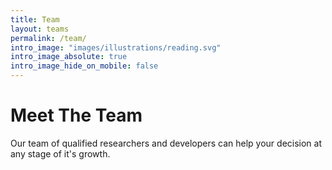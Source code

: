 ```yaml
---
title: Team
layout: teams
permalink: /team/
intro_image: "images/illustrations/reading.svg"
intro_image_absolute: true
intro_image_hide_on_mobile: false
---
```


# Meet The Team

Our team of qualified researchers and developers can help your decision at any stage of it's growth.
